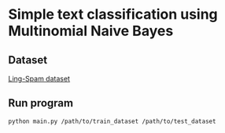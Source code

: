 # Simple text classification using Multinomial Naive Bayes

## Dataset
[Ling-Spam dataset](http://csmining.org/index.php/ling-spam-datasets.html)

## Run program

```sh
python main.py /path/to/train_dataset /path/to/test_dataset
```
